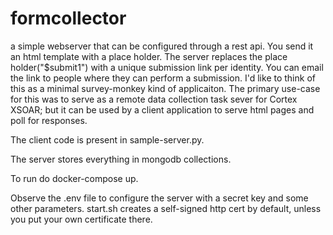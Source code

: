 # formcollector
a simple webserver that can be configured through a rest api. You send it an html template with a place holder. The server replaces the place holder("$submit1") with a unique submission link per identity. You can email the link to people where they can perform a submission. I'd like to think of this as a minimal survey-monkey kind of  applicaiton. The primary use-case for this was to serve as a remote data collection task sever for Cortex XSOAR; but it can be used by a client application to serve html pages and poll for responses.

The client code is present in sample-server.py. 

The server stores everything in mongodb collections.

To run do docker-compose up.

Observe the .env file to configure the server with a secret key and some other parameters. 
start.sh creates a self-signed http cert by default, unless you put your own certificate there.
